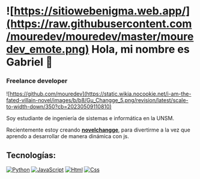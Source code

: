 # ![https://sitiowebenigma.web.app/](https://raw.githubusercontent.com/mouredev/mouredev/master/mouredev_emote.png) Hola, mi nombre es Gabriel 👋
### Freelance developer

![https://github.com/mouredev](https://static.wikia.nocookie.net/i-am-the-fated-villain-novel/images/b/b8/Gu_Changge_5.png/revision/latest/scale-to-width-down/350?cb=20230509110810)

Soy estudiante de ingeniería de sistemas e informática en la UNSM.

Recientemente estoy creando [**novelchangge**](https://sitiowebenigma.web.app), para divertirme a la vez que aprendo a desarrollar de manera dinámica con js.

## Tecnologías:
[![Python](https://img.shields.io/badge/Python-yellow?style=for-the-badge&logo=python&logoColor=white&labelColor=101010)]()
[![JavaScript](https://img.shields.io/badge/JavaScript-F7DF1E?style=for-the-badge&logo=javascript&logoColor=white&labelColor=101010)]()
[![Html](https://img.shields.io/badge/Html-yellow?style=for-the-badge&logo=python&logoColor=white&labelColor=101010)]()
[![Css](https://img.shields.io/badge/Css-yellow?style=for-the-badge&logo=python&logoColor=white&labelColor=101010)]()
</br>
